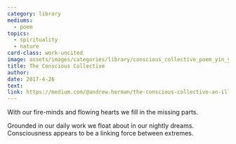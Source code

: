 ```yaml
---
category: library
mediums:
  - poem
topics:
  - spirituality
  - nature
card-class: work-uncited
image: assets/images/categories/library/conscious_collective_poem_yin_yang_circle.png
title: The Conscious Collective
author:
date: 2017-4-26
text:
link: https://medium.com/@andrew.herman/the-conscious-collective-an-illustrated-poem-about-the-earth-sky-heart-and-mind-cecd92fc23bb
---
```

With our fire-minds and flowing hearts we fill in the missing parts.

Grounded in our daily work we float about in our nightly dreams.
Consciousness appears to be a linking force between extremes.
